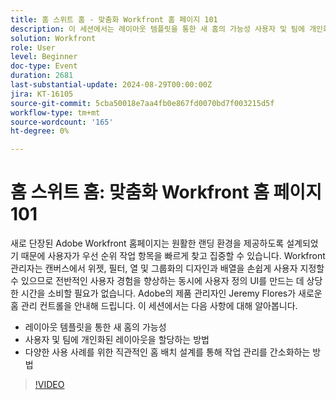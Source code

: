 ```yaml
---
title: 홈 스위트 홈 - 맞춤화 Workfront 홈 페이지 101
description: 이 세션에서는 레이아웃 템플릿을 통한 새 홈의 가능성 사용자 및 팀에 개인화된 레이아웃을 할당하는 방법 다양한 사용 사례에 대한 직관적인 홈 배열 디자인을 통해 작업 관리를 간소화하는 방법에 대해 알아봅니다
solution: Workfront
role: User
level: Beginner
doc-type: Event
duration: 2681
last-substantial-update: 2024-08-29T00:00:00Z
jira: KT-16105
source-git-commit: 5cba50018e7aa4fb0e867fd0070bd7f003215d5f
workflow-type: tm+mt
source-wordcount: '165'
ht-degree: 0%

---
```



# 홈 스위트 홈: 맞춤화 Workfront 홈 페이지 101

새로 단장된 Adobe Workfront 홈페이지는 원활한 랜딩 환경을 제공하도록 설계되었기 때문에 사용자가 우선 순위 작업 항목을 빠르게 찾고 집중할 수 있습니다. Workfront 관리자는 캔버스에서 위젯, 필터, 열 및 그룹화의 디자인과 배열을 손쉽게 사용자 지정할 수 있으므로 전반적인 사용자 경험을 향상하는 동시에 사용자 정의 UI를 만드는 데 상당한 시간을 소비할 필요가 없습니다. Adobe의 제품 관리자인 Jeremy Flores가 새로운 홈 관리 컨트롤을 안내해 드립니다. 이 세션에서는 다음 사항에 대해 알아봅니다.

* 레이아웃 템플릿을 통한 새 홈의 가능성
* 사용자 및 팀에 개인화된 레이아웃을 할당하는 방법
* 다양한 사용 사례를 위한 직관적인 홈 배치 설계를 통해 작업 관리를 간소화하는 방법

>[!VIDEO](https://video.tv.adobe.com/v/3433220/?learn=on)
